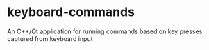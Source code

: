 # keyboard-commands
An C++/Qt application for running commands based on key presses captured from keyboard input
